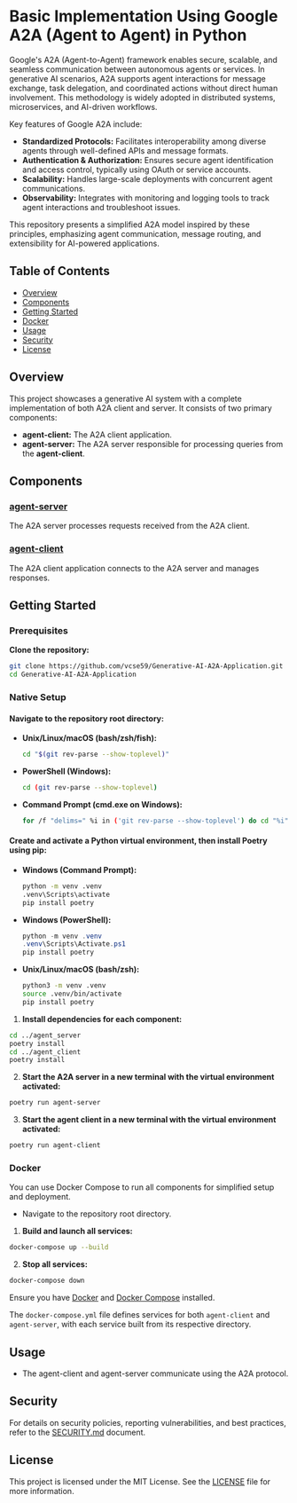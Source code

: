 # Basic Implementation Using Google A2A (Agent to Agent) in Python

Google's A2A (Agent-to-Agent) framework enables secure, scalable, and seamless communication between autonomous agents or services. In generative AI scenarios, A2A supports agent interactions for message exchange, task delegation, and coordinated actions without direct human involvement. This methodology is widely adopted in distributed systems, microservices, and AI-driven workflows.

Key features of Google A2A include:
- **Standardized Protocols:** Facilitates interoperability among diverse agents through well-defined APIs and message formats.
- **Authentication & Authorization:** Ensures secure agent identification and access control, typically using OAuth or service accounts.
- **Scalability:** Handles large-scale deployments with concurrent agent communications.
- **Observability:** Integrates with monitoring and logging tools to track agent interactions and troubleshoot issues.

This repository presents a simplified A2A model inspired by these principles, emphasizing agent communication, message routing, and extensibility for AI-powered applications.

## Table of Contents

- [Overview](#overview)
- [Components](#components)
- [Getting Started](#getting-started)
- [Docker](#docker)
- [Usage](#usage)
- [Security](#security)
- [License](#license)

## Overview

This project showcases a generative AI system with a complete implementation of both A2A client and server. It consists of two primary components:

- **agent-client:** The A2A client application.
- **agent-server:** The A2A server responsible for processing queries from the **agent-client**.

## Components

### [agent-server](agent_server)

The A2A server processes requests received from the A2A client.

### [agent-client](agent_client)

The A2A client application connects to the A2A server and manages responses.

## Getting Started

### Prerequisites

**Clone the repository:**

```bash
git clone https://github.com/vcse59/Generative-AI-A2A-Application.git
cd Generative-AI-A2A-Application
```

### Native Setup

#### Navigate to the repository root directory:

- **Unix/Linux/macOS (bash/zsh/fish):**
  ```bash
  cd "$(git rev-parse --show-toplevel)"
  ```

- **PowerShell (Windows):**
  ```bash
  cd (git rev-parse --show-toplevel)
  ```

- **Command Prompt (cmd.exe on Windows):**
  ```bash
  for /f "delims=" %i in ('git rev-parse --show-toplevel') do cd "%i"
  ```

#### Create and activate a Python virtual environment, then install Poetry using pip:

- **Windows (Command Prompt):**
  ```bash
  python -m venv .venv
  .venv\Scripts\activate
  pip install poetry
  ```

- **Windows (PowerShell):**
  ```powershell
  python -m venv .venv
  .venv\Scripts\Activate.ps1
  pip install poetry
  ```

- **Unix/Linux/macOS (bash/zsh):**
  ```bash
  python3 -m venv .venv
  source .venv/bin/activate
  pip install poetry
  ```

1. **Install dependencies for each component:**
  ```bash
  cd ../agent_server
  poetry install
  cd ../agent_client
  poetry install
  ```

2. **Start the A2A server in a new terminal with the virtual environment activated:**
  ```bash
  poetry run agent-server
  ```

3. **Start the agent client in a new terminal with the virtual environment activated:**
  ```bash
  poetry run agent-client
  ```

### Docker

You can use Docker Compose to run all components for simplified setup and deployment.

- Navigate to the repository root directory.

1. **Build and launch all services:**
  ```bash
  docker-compose up --build
  ```

2. **Stop all services:**
  ```bash
  docker-compose down
  ```

Ensure you have [Docker](https://docs.docker.com/get-docker/) and [Docker Compose](https://docs.docker.com/compose/install/) installed.

The `docker-compose.yml` file defines services for both `agent-client` and `agent-server`, with each service built from its respective directory.

## Usage

- The agent-client and agent-server communicate using the A2A protocol.

## Security

For details on security policies, reporting vulnerabilities, and best practices, refer to the [SECURITY.md](./SECURITY.md) document.

## License

This project is licensed under the MIT License. See the [LICENSE](./LICENSE) file for more information.
